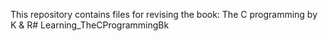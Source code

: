 This repository contains files for revising the book: The C programming by K & R# Learning_TheCProgrammingBk
